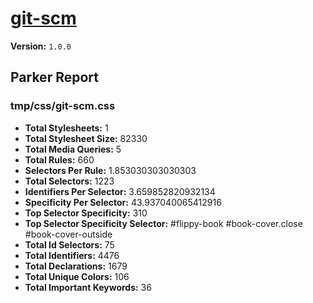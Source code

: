 # [git-scm]( http://git-scm.com )

**Version:** `1.0.0`

## Parker Report

### tmp/css/git-scm.css

- **Total Stylesheets:** 1
- **Total Stylesheet Size:** 82330
- **Total Media Queries:** 5
- **Total Rules:** 660
- **Selectors Per Rule:** 1.853030303030303
- **Total Selectors:** 1223
- **Identifiers Per Selector:** 3.659852820932134
- **Specificity Per Selector:** 43.937040065412916
- **Top Selector Specificity:** 310
- **Top Selector Specificity Selector:** #flippy-book #book-cover.close #book-cover-outside
- **Total Id Selectors:** 75
- **Total Identifiers:** 4476
- **Total Declarations:** 1679
- **Total Unique Colors:** 106
- **Total Important Keywords:** 36
